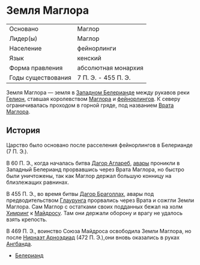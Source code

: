 # Земля Маглора

|                   |                       |
|-------------------|-----------------------|
|Основано           |Маглор                 |
|Лидер(ы)           |Маглор                 |
|Население          |фейнорлинги            |
|Язык               |кенский                |
|Форма правления	|абсолютная монархия    |
|Годы существования |7 П. Э. - 455 П. Э.    |

Земля Маглора — земля в [Западном Белерианде](Западный%20Белерианд.md) между
рукавов реки [Гелион](Гелион.md), ставшая королевством
[Маглора](Личности/Маглор.md) и [фейнорлингов](Народы/фейнорлинги.md). К северу
ограничивалась проходом в горной гряде, под названием
[Врата Маглора](Врата%20Маглора.md).

## История

Царство было основано после расселения фейнорлингов в Белерианде (7 П. Э.).

В 60 П. Э., когда началась битва [Дагор Аглареб](Войны/Вторая%20Война.md),
[авары](Народы/авары.md) проникли в Западный Белерианд прорвавшись через Врата
Маглора, но быстро были уничтожены, так как Маглор держал большую конницу на
близлежащих равнинах.

В 455 П. Э., во время битвы [Дагор Браголлах](Войны/Четвертая%20Война.md),
авары под предводительством [Глаурунга](Личности/Глаурунг.md) прорвались через
Врата и сожгли Земли Маглора. Сам Маглор с остатками своих подданных бежал на
холм [Химринг](Химринг.md) к [Майдросу](Личности/Майдрос.md). Там они держали
оборону и врагу не удалось взять крепость.

В 469 П. Э., воинство Союза Майдроса освободила Земли Маглора, но после
[Нирнаэт Арноэдиад](Войны/Пятая%20Война.md) (472 П. Э.),они вновь оказались в
руках [Ангбанда](Ангбанд.md).


*   [Белерианд](index.md)
